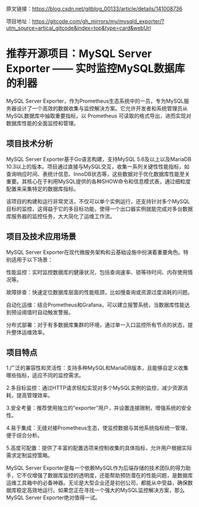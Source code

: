 原文链接：https://blog.csdn.net/gitblog_00133/article/details/141008736

项目地址：https://gitcode.com/gh_mirrors/my/mysqld_exporter/?utm_source=artical_gitcode&index=top&type=card&webUrl
# 推荐开源项目：MySQL Server Exporter —— 实时监控MySQL数据库的利器

MySQL Server Exporter，作为Prometheus生态系统中的一员，专为MySQL服务器设计了一个高效的数据收集与监控解决方案。它允许开发者和系统管理员从MySQL数据库中抽取重要指标，以 Prometheus 可读取的格式导出，进而实现对数据库性能的全面监控和管理。

## 项目技术分析
MySQL Server Exporter基于Go语言构建，支持MySQL 5.6及以上以及MariaDB 10.3以上的版本。项目通过直接与MySQL交互，收集一系列关键性性能指标，如查询响应时间、表统计信息、InnoDB状态等，这些数据对于优化数据库性能至关重要。其核心在于利用MySQL提供的各种SHOW命令和信息模式表，通过细粒度配置来采集特定的数据库指标。

该项目的构建和运行非常灵活，不仅可以单个实例运行，还支持针对多个MySQL目标的监控，这得益于它的多目标功能，使得一个出口器实例就能完成对多台数据库服务器的监控任务，大大简化了运维工作流。

## 项目及技术应用场景
MySQL Server Exporter在现代微服务架构和云基础设施中扮演着重要角色。特别适用于以下场景：

性能监控：实时监控数据库的健康状况，包括查询速率、锁等待时间、内存使用情况等。

故障排查：快速定位数据库层面的性能瓶颈，比如慢查询或资源过度消耗的问题。

自动化运维：结合Prometheus和Grafana，可以建立报警系统，当数据库性能达到预设阈值时自动触发警报。

分布式部署：对于有多数据库集群的环境，通过单一入口监控所有节点的状态，提升整体运维效率。

## 项目特点
1.广泛的兼容性和灵活性：支持多种MySQL和MariaDB版本，且能够自定义收集哪些指标，适应不同的监控需求。

2.多目标监控：通过HTTP请求轻松实现对多个MySQL实例的监控，减少资源消耗，提高管理效率。

3.安全考量：推荐使用独立的“exporter”用户，并设置连接限制，增强系统的安全性。

4.易于集成：无缝对接Prometheus生态，使监控数据与其他系统指标统一管理，便于综合分析。

5.高度可配置：提供了丰富的配置选项来控制收集的具体指标，允许用户根据实际需求定制监控策略。

MySQL Server Exporter是每一个依赖MySQL作为后端存储的技术团队的得力助手，它不仅增强了数据库监控的透明度，还能帮助预防潜在的性能问题，是数据库运维工具箱中的必备神器。无论是大型企业还是初创公司，都能从中受益，确保数据库稳定高效地运行。如果您正在寻找一个强大的MySQL监控解决方案，那么MySQL Server Exporter绝对值得一试。
